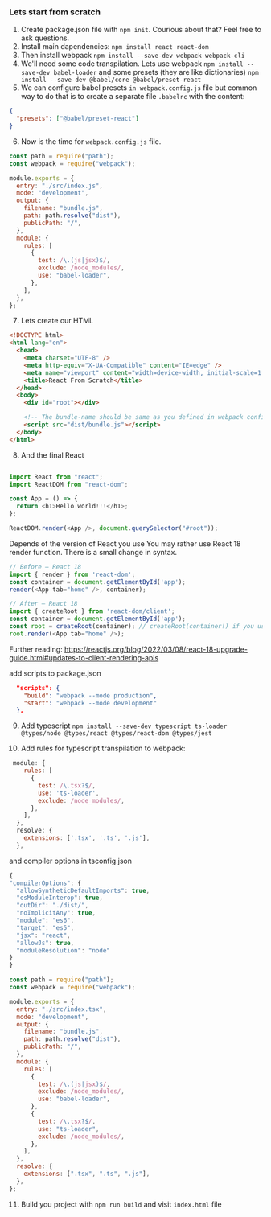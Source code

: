 ### Lets start from scratch

1. Create package.json file with `npm init`. Courious about that? Feel free to ask questions.
2. Install main dapendencies: `npm install react react-dom`
3. Then install webpack `npm install --save-dev webpack webpack-cli`
4. We'll need some code transpilation. Lets use webpack `npm install --save-dev babel-loader` and some presets (they are like dictionaries) `npm install --save-dev @babel/core @babel/preset-react`
5. We can configure babel presets `in webpack.config.js` file but common way to do that is to create a separate file `.babelrc` with the content:

```json
{
  "presets": ["@babel/preset-react"]
}
```

6. Now is the time for `webpack.config.js` file.

```javascript
const path = require("path");
const webpack = require("webpack");

module.exports = {
  entry: "./src/index.js",
  mode: "development",
  output: {
    filename: "bundle.js",
    path: path.resolve("dist"),
    publicPath: "/",
  },
  module: {
    rules: [
      {
        test: /\.(js|jsx)$/,
        exclude: /node_modules/,
        use: "babel-loader",
      },
    ],
  },
};
```

7. Lets create our HTML

```html
<!DOCTYPE html>
<html lang="en">
  <head>
    <meta charset="UTF-8" />
    <meta http-equiv="X-UA-Compatible" content="IE=edge" />
    <meta name="viewport" content="width=device-width, initial-scale=1.0" />
    <title>React From Scratch</title>
  </head>
  <body>
    <div id="root"></div>

    <!-- The bundle-name should be same as you defined in webpack config file -->
    <script src="dist/bundle.js"></script>
  </body>
</html>
```

8. And the final React

```javascript

import React from "react";
import ReactDOM from "react-dom";

const App = () => {
  return <h1>Hello world!!!</h1>;
};

ReactDOM.render(<App />, document.querySelector("#root"));

```
Depends of the version of React you use You may rather use React 18 render function. There is a small change in syntax.

```javascript
// Before – React 18
import { render } from 'react-dom';
const container = document.getElementById('app');
render(<App tab="home" />, container);

// After – React 18
import { createRoot } from 'react-dom/client';
const container = document.getElementById('app');
const root = createRoot(container); // createRoot(container!) if you use TypeScript
root.render(<App tab="home" />);
```
Further reading: https://reactjs.org/blog/2022/03/08/react-18-upgrade-guide.html#updates-to-client-rendering-apis

add scripts to package.json

```json
  "scripts": {
    "build": "webpack --mode production",
    "start": "webpack --mode development"
  },
  ```

9. Add typescript `npm install --save-dev typescript ts-loader @types/node @types/react @types/react-dom @types/jest`

10. Add rules for typescript transpilation to webpack:

```javascript
 module: {
    rules: [
      {
        test: /\.tsx?$/,
        use: 'ts-loader',
        exclude: /node_modules/,
      },
    ],
  },
  resolve: {
    extensions: ['.tsx', '.ts', '.js'],
  },
```

and compiler options in tsconfig.json

```javascript
{
"compilerOptions": {
  "allowSyntheticDefaultImports": true,
  "esModuleInterop": true,
  "outDir": "./dist/",
  "noImplicitAny": true,
  "module": "es6",
  "target": "es5",
  "jsx": "react",
  "allowJs": true,
  "moduleResolution": "node"
}
}
```

```javascript
const path = require("path");
const webpack = require("webpack");

module.exports = {
  entry: "./src/index.tsx",
  mode: "development",
  output: {
    filename: "bundle.js",
    path: path.resolve("dist"),
    publicPath: "/",
  },
  module: {
    rules: [
      {
        test: /\.(js|jsx)$/,
        exclude: /node_modules/,
        use: "babel-loader",
      },
      {
        test: /\.tsx?$/,
        use: "ts-loader",
        exclude: /node_modules/,
      },
    ],
  },
  resolve: {
    extensions: [".tsx", ".ts", ".js"],
  },
};
```

11. Build you project with ```npm run build``` and visit ```index.html``` file


